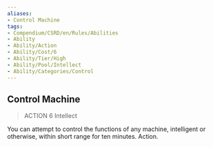 ```yaml
---
aliases:
- Control Machine
tags:
- Compendium/CSRD/en/Rules/Abilities
- Ability
- Ability/Action
- Ability/Cost/6
- Ability/Tier/High
- Ability/Pool/Intellect
- Ability/Categories/Control
---
```


  
## Control Machine  
>ACTION 6  Intellect  
  
You can attempt to control the functions of any machine, intelligent or otherwise, within short range for ten minutes. Action.